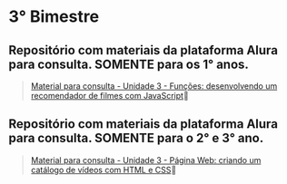 # 3° Bimestre 
## Repositório com materiais da plataforma Alura para consulta. SOMENTE para os 1° anos.
> [Material para consulta - Unidade 3 - Funções: desenvolvendo um recomendador de filmes com JavaScript](https://drive.google.com/drive/folders/1B-7VLhCNYJNhF_Xes5L4fArQREEkbwV8?usp=sharing)📖
## Repositório com materiais da plataforma Alura para consulta. SOMENTE para o 2° e 3° ano.
> [Material para consulta - Unidade 3 - Página Web: criando um catálogo de vídeos com HTML e CSS](https://drive.google.com/drive/folders/1B-7VLhCNYJNhF_Xes5L4fArQREEkbwV8?usp=sharing)📖

 
